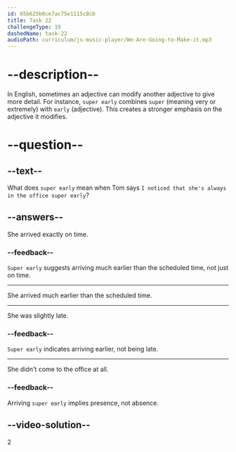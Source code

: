 ```yaml
---
id: 65b625b0ce7ac75e1115c8cb
title: Task 22
challengeType: 19
dashedName: task-22
audioPath: curriculum/js-music-player/We-Are-Going-to-Make-it.mp3
---
```


<!--
AUDIO REFERENCE:
Tom: Well, I noticed that she's always in the office super early and leaves pretty late.
-->

# --description--

In English, sometimes an adjective can modify another adjective to give more detail. For instance, `super early` combines `super` (meaning very or extremely) with `early` (adjective). This creates a stronger emphasis on the adjective it modifies.

# --question--

## --text--

What does `super early` mean when Tom says `I noticed that she's always in the office super early`?

## --answers--

She arrived exactly on time.

### --feedback--

`Super early` suggests arriving much earlier than the scheduled time, not just on time.

---

She arrived much earlier than the scheduled time.

---

She was slightly late.

### --feedback--

`Super early` indicates arriving earlier, not being late.

---

She didn't come to the office at all.

### --feedback--

Arriving `super early` implies presence, not absence.

## --video-solution--

2
